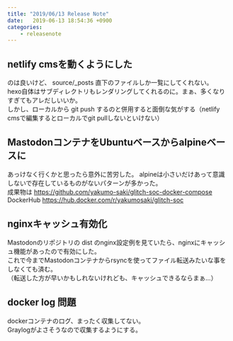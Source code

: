 ```yaml
---
title: "2019/06/13 Release Note"
date:   2019-06-13 18:54:36 +0900
categories:
	- releasenote
---
```

## netlify cmsを動くようにした

のは良いけど、 source/_posts 直下のファイルしか一覧にしてくれない。   
hexo自体はサブディレクトリもレンダリングしてくれるのに。まぁ、多くなりすぎてもアレだしいいか。  
しかし、ローカルから git push するのと併用すると面倒な気がする（netlify cmsで編集するとローカルでgit pullしないといけない）

## MastodonコンテナをUbuntuベースからalpineベースに

あっけなく行くかと思ったら意外に苦労した。 alpineは小さいだけあって意識しないで存在しているものがないパターンが多かった。  
成果物は https://github.com/yakumo-saki/glitch-soc-docker-compose
DockerHub https://hub.docker.com/r/yakumosaki/glitch-soc

## nginxキャッシュ有効化

Mastodonのリポジトリの dist のnginx設定例を見ていたら、nginxにキャッシュ機能があったので有効にした。  
これで今までMastodonコンテナからrsyncを使ってファイル転送みたいな事をしなくても済む。  
（転送した方が早いかもしれないけれども、キャッシュできるならまぁ…）  

## docker log 問題

dockerコンテナのログ、まったく収集してない。  
Graylogがよさそうなので収集するようにする。  
